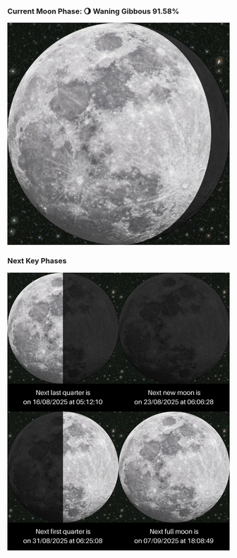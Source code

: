 ### Current Moon Phase: 🌖 Waning Gibbous 91.58%
![Moon Phase](moonphase.png)
### Next Key Phases
![Gallery](gallery.png)